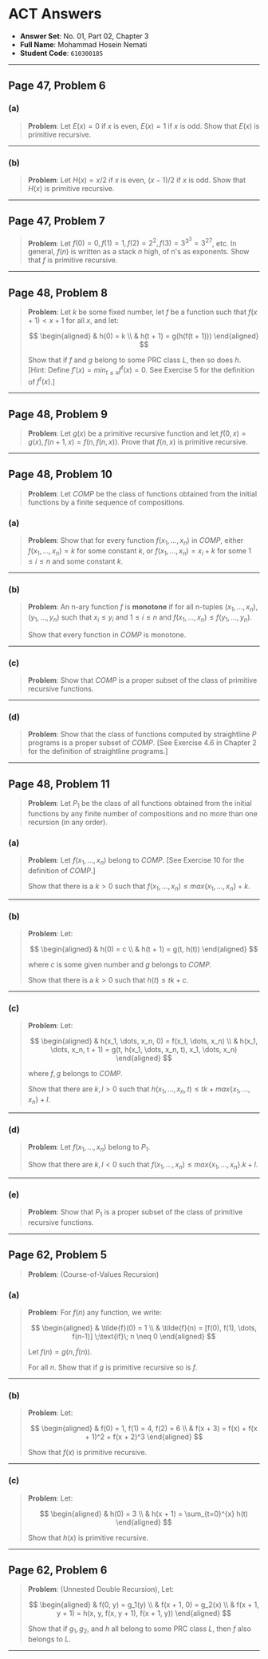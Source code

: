# ACT Answers

-   **Answer Set**: No. 01, Part 02, Chapter 3
-   **Full Name**: Mohammad Hosein Nemati
-   **Student Code**: `610300185`

---

## Page 47, Problem 6

### (a)

> **Problem**: Let $E(x) = 0$ if $x$ is even, $E(x) = 1$ if $x$ is odd. Show that $E(x)$ is primitive recursive.

---

### (b)

> **Problem**: Let $H(x) = x/2$ if $x$ is even, $(x-1)/2$ if $x$ is odd. Show that $H(x)$ is primitive recursive.

---

## Page 47, Problem 7

> **Problem**: Let $f(0) = 0, f(1) = 1, f(2) = 2^2 , f(3) = 3^{3^3} = 3^{27}$, etc. In general, $f(n)$ is written as a stack $n$ high, of n's as exponents. Show that $f$ is primitive recursive.

---

## Page 48, Problem 8

> **Problem**: Let $k$ be some fixed number, let $f$ be a function such that $f(x + 1) < x + 1$ for all $x$, and let:
>
> $$
> \begin{aligned}
>     & h(0) = k
>     \\
>     & h(t + 1) = g(h(f(t + 1)))
> \end{aligned}
> $$
>
> Show that if $f$ and $g$ belong to some PRC class $L$, then so does $h$. [Hint: Define $f'(x) = min_{t \leq x} f^t(x) = 0$. See Exercise 5 for the definition of $f^t(x)$.]

---

## Page 48, Problem 9

> **Problem**: Let $g(x)$ be a primitive recursive function and let $f(0, x) = g(x), f(n + 1, x) = f(n, f(n, x))$. Prove that $f(n, x)$ is primitive recursive.

---

## Page 48, Problem 10

> **Problem**: Let $COMP$ be the class of functions obtained from the initial functions by a finite sequence of compositions.

### (a)

> **Problem**: Show that for every function $f(x_1, \dots, x_n)$ in $COMP$, either $f(x_1, \dots, x_n) = k$ for some constant $k$, or $f(x_1, \dots, x_n) = x_i + k$ for some $1 \leq i \leq n$ and some constant $k$.

---

### (b)

> **Problem**: An n-ary function $f$ is **monotone** if for all n-tuples $(x_1, \dots, x_n), (y_1, \dots, y_n)$ such that $x_i \leq y_i$ and $1 \leq i \leq n$ and $f(x_1, \dots, x_n) \leq f(y_1, \dots, y_n)$.
>
> Show that every function in $COMP$ is monotone.

---

### (c)

> **Problem**: Show that $COMP$ is a proper subset of the class of primitive recursive functions.

---

### (d)

> **Problem**: Show that the class of functions computed by straightline $P$ programs is a proper subset of $COMP$. [See Exercise 4.6 in Chapter 2 for the definition of straightline programs.]

---

## Page 48, Problem 11

> **Problem**: Let $P_1$ be the class of all functions obtained from the initial functions by any finite number of compositions and no more than one recursion (in any order).

### (a)

> **Problem**: Let $f(x_1, \dots, x_n)$ belong to $COMP$. [See Exercise 10 for the definition of $COMP$.]
>
> Show that there is a $k \gt 0$ such that $f(x_1, \dots, x_n) \leq max\{x_1, \dots, x_n\} + k$.

---

### (b)

> **Problem**: Let:
>
> $$
> \begin{aligned}
>     & h(0) = c
>     \\
>     & h(t + 1) = g(t, h(t))
> \end{aligned}
> $$
>
> where $c$ is some given number and $g$ belongs to $COMP$.
>
> Show that there is a $k \gt 0$ such that $h(t) \leq tk + c$.

---

### (c)

> **Problem**: Let:
>
> $$
> \begin{aligned}
>     & h(x_1, \dots, x_n, 0) = f(x_1, \dots, x_n)
>     \\
>     & h(x_1, \dots, x_n, t + 1) = g(t, h(x_1, \dots, x_n, t), x_1, \dots, x_n)
> \end{aligned}
> $$
>
> where $f, g$ belongs to $COMP$.
>
> Show that there are $k, l \gt 0$ such that $h(x_1, \dots, x_n, t) \leq tk + max\{x_1, \dots, x_n\} + l$.

---

### (d)

> **Problem**: Let $f(x_1, \dots, x_n)$ belong to $P_1$.
>
> Show that there are $k, l \lt 0$ such that $f(x_1, \dots, x_n) \leq max\{x_1, \dots, x_n\} . k + l$.

---

### (e)

> **Problem**: Show that $P_1$ is a proper subset of the class of primitive recursive functions.

---

## Page 62, Problem 5

> **Problem**: (Course-of-Values Recursion)

### (a)

> **Problem**: For $f(n)$ any function, we write:
>
> $$
> \begin{aligned}
>     & \tilde{f}(0) = 1
>     \\
>     & \tilde{f}(n) = [f(0), f(1), \dots, f(n-1)] \;\text{if}\; n \neq 0
> \end{aligned}
> $$
>
> Let $f(n) = g(n, \tilde{f}(n))$.
>
> For all $n$. Show that if $g$ is primitive recursive so is $f$.

---

### (b)

> **Problem**: Let:
>
> $$
> \begin{aligned}
>     & f(0) = 1, f(1) = 4, f(2) = 6
>     \\
>     & f(x + 3) = f(x) + f(x + 1)^2 + f(x + 2)^3
> \end{aligned}
> $$
>
> Show that $f(x)$ is primitive recursive.

---

### (c)

> **Problem**: Let:
>
> $$
> \begin{aligned}
>     & h(0) = 3
>     \\
>     & h(x + 1) = \sum_{t=0}^{x} h(t)
> \end{aligned}
> $$
>
> Show that $h(x)$ is primitive recursive.

---

## Page 62, Problem 6

> **Problem**: (Unnested Double Recursion), Let:
>
> $$
> \begin{aligned}
>     & f(0, y) = g_1(y)
>     \\
>     & f(x + 1, 0) = g_2(x)
>     \\
>     & f(x + 1, y + 1) = h(x, y, f(x, y + 1), f(x + 1, y))
> \end{aligned}
> $$
>
> Show that if $g_1, g_2$, and $h$ all belong to some PRC class $L$, then $f$ also belongs to $L$.

---
